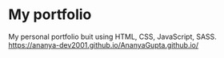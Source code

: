 # My portfolio
 My personal portfolio buit using HTML, CSS, JavaScript, SASS.
https://ananya-dev2001.github.io/AnanyaGupta.github.io/
